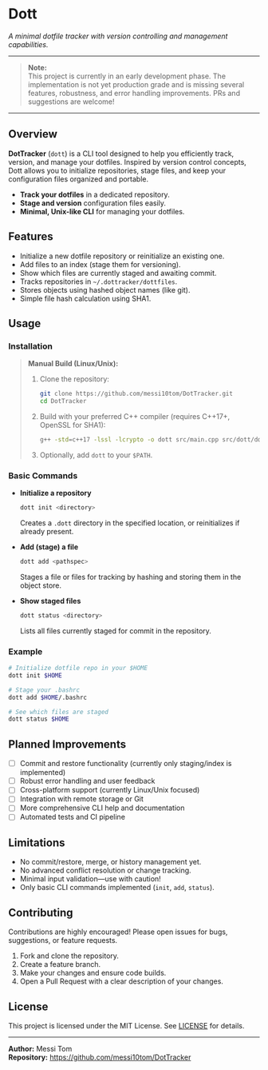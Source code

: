 # Dott

_A minimal dotfile tracker with version controlling and management capabilities._

---

> **Note:**  
> This project is currently in an early development phase. The implementation is not yet production grade and is missing several features, robustness, and error handling improvements. PRs and suggestions are welcome!

---

## Overview

**DotTracker** (`dott`) is a CLI tool designed to help you efficiently track, version, and manage your dotfiles. Inspired by version control concepts, Dott allows you to initialize repositories, stage files, and keep your configuration files organized and portable.

- **Track your dotfiles** in a dedicated repository.
- **Stage and version** configuration files easily.
- **Minimal, Unix-like CLI** for managing your dotfiles.

## Features

- Initialize a new dotfile repository or reinitialize an existing one.
- Add files to an index (stage them for versioning).
- Show which files are currently staged and awaiting commit.
- Tracks repositories in `~/.dottracker/dottfiles`.
- Stores objects using hashed object names (like git).
- Simple file hash calculation using SHA1.

## Usage

### Installation

> **Manual Build (Linux/Unix):**
>
> 1. Clone the repository:
>    ```sh
>    git clone https://github.com/messi10tom/DotTracker.git
>    cd DotTracker
>    ```
> 2. Build with your preferred C++ compiler (requires C++17+, OpenSSL for SHA1):
>    ```sh
>    g++ -std=c++17 -lssl -lcrypto -o dott src/main.cpp src/dott/dott.cpp src/ob/cli.cpp
>    ```
> 3. Optionally, add `dott` to your `$PATH`.

### Basic Commands

- **Initialize a repository**
  ```sh
  dott init <directory>
  ```
  Creates a `.dott` directory in the specified location, or reinitializes if already present.

- **Add (stage) a file**
  ```sh
  dott add <pathspec>
  ```
  Stages a file or files for tracking by hashing and storing them in the object store.

- **Show staged files**
  ```sh
  dott status <directory>
  ```
  Lists all files currently staged for commit in the repository.

### Example

```sh
# Initialize dotfile repo in your $HOME
dott init $HOME

# Stage your .bashrc
dott add $HOME/.bashrc

# See which files are staged
dott status $HOME
```

## Planned Improvements

- [ ] Commit and restore functionality (currently only staging/index is implemented)
- [ ] Robust error handling and user feedback
- [ ] Cross-platform support (currently Linux/Unix focused)
- [ ] Integration with remote storage or Git
- [ ] More comprehensive CLI help and documentation
- [ ] Automated tests and CI pipeline

## Limitations

- No commit/restore, merge, or history management yet.
- No advanced conflict resolution or change tracking.
- Minimal input validation—use with caution!
- Only basic CLI commands implemented (`init`, `add`, `status`).

## Contributing

Contributions are highly encouraged! Please open issues for bugs, suggestions, or feature requests.

1. Fork and clone the repository.
2. Create a feature branch.
3. Make your changes and ensure code builds.
4. Open a Pull Request with a clear description of your changes.

## License

This project is licensed under the MIT License. See [LICENSE](LICENSE) for details.

---

**Author:** Messi Tom  
**Repository:** https://github.com/messi10tom/DotTracker

